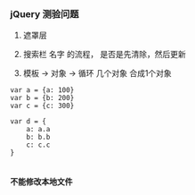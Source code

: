 ### jQuery 测验问题

1. 遮罩层

2. 搜索栏 名字 的流程， 是否是先清除，然后更新

3. 模板 -> 对象 -> 循环
		几个对象 合成1个对象
	

```
var a = {a: 100}
var b = {b: 200}
var c = {c: 300}

var d = {
	a: a.a
	b: b.b
	c: c.c
}


```	


#### 不能修改本地文件



